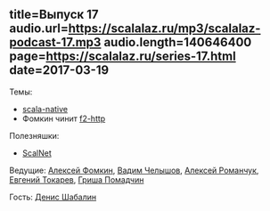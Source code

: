 title=Выпуск 17
audio.url=https://scalalaz.ru/mp3/scalalaz-podcast-17.mp3
audio.length=140646400
page=https://scalalaz.ru/series-17.html
date=2017-03-19
----
Темы:

- [scala-native](http://www.scala-native.org/en/latest/)
- Фомкин чинит [f2-http](https://github.com/Spinoco/fs2-http)

Полезняшки:

- [ScalNet](https://github.com/deeplearning4j/ScalNet)

Ведущие: [Алексей Фомкин](http://github.com/fomkin), [Вадим Челышов](http://github.com/dos65), [Алексей Романчук](http://github.com/13h3r),
[Евгений Токарев](http://github.com/strobe), [Гриша Помадчин](https://github.com/pomadchin)

Гость: [Денис Шабалин](https://github.com/densh)
